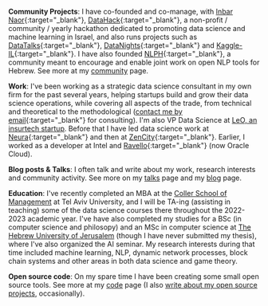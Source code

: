<!-- I like to code, do data science, research and help create, stir and manage interesting things the require cooperation and several people to achieve. I'm learning how to do all these things, and I think I'll always be learning how to do them, so I'm trying to enjoy the practice and the process. :) -->

**Community Projects**:  I have co-founded and co-manage, with [Inbar Naor](https://www.linkedin.com/in/inbar-naor-6b973a50/){:target="_blank"}, [DataHack](http://www.datahack.org.il/){:target="_blank"}, a non-profit / community / yearly hackathon dedicated to promoting data science and machine learning in Israel, and also runs projects such as [DataTalks](https://www.meetup.com/DataHack){:target="_blank"}, [DataNights](https://datanights-il.github.io/){:target="_blank"} and [Kaggle-IL](https://www.facebook.com/groups/kaggleil/){:target="_blank"}. I have also founded [NLPH](https://www.facebook.com/groups/157877988136954/){:target="_blank"}, a community meant to encourage and enable joint work on open NLP tools for Hebrew. See more at my [community](/community.html) page.

**Work**: I've been working as a strategic data science consultant in my own firm for the past several years, helping startups build and grow their data science operations, while covering all aspects of the trade, from technical and theoretical to the methodological ([contact me by email](mailto:shay.palachy@gmail.com){:target="_blank"} for consulting). I'm also VP Data Science at [LeO, an insurtech startup](https://www.meetleo.com/). Before that I have led data science work at [Neura](https://www.theneura.com/){:target="_blank"} and then at [ZenCity](https://zencity.io/){:target="_blank"}. Earlier, I worked as a developer at Intel and [Ravello](https://www.linkedin.com/company/ravello-systems/about/){:target="_blank"}  (now Oracle Cloud).

**Blog posts & Talks**: I often talk and write about my work, research interests and community activity. See more on my [talks](/talks.html) page and my [blog](/blog.html) page.

**Education**: I've recently completed an MBA at the [Coller School of Management](https://en-coller.tau.ac.il/) at Tel Aviv University, and I will be TA-ing (assisting in teaching) some of the data science courses there throughout the 2022-2023 academic year. I've have also completed my studies for a BSc (in computer science and philosopy) and an  MSc in computer science at [The Hebrew University of Jerusalem](https://www.cs.huji.ac.il/) (though I have never submitted my thesis), where I've also organized the AI seminar. My research interests during that time included machine learning, NLP, dynamic network processes, block chain systems and other areas in both data science and game theory.

<!-- See more at my [research](/research.html) page. -->

**Open source code**: On my spare time I have been creating some small open source tools. See more at my [code](/code.html) page (I also [write about my open source projects](/blog.html), occasionally).
